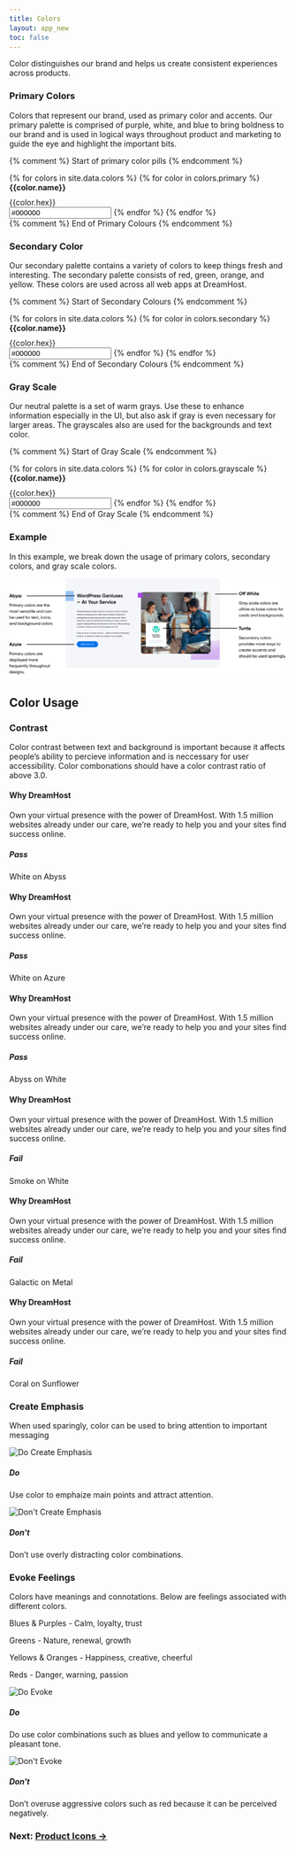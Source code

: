```yaml
---
title: Colors
layout: app_new
toc: false
---
```


<script>
function getColor() {
  /* Get the text field */
  var copyText = document.getElementById("pillColor");

  /* Select the text field */
  copyText.select();
  copyText.setSelectionRange(0, 99999); /* For mobile devices */

   /* Copy the text inside the text field */
  navigator.clipboard.writeText(copyText.value);

}
</script>

<div class="container-fluid p-0">
<p>Color distinguishes our brand and helps us create consistent experiences across products. </p>
<h3 class="m-bottom-2 t-bold">Primary Colors</h3>
<p>Colors that represent our brand, used as primary color and accents. Our primary palette is comprised of purple, white, and blue to bring boldness to our brand and is used in logical ways throughout product and marketing to guide the eye and highlight the important bits.</p>

{% comment %} 
 Start of primary color pills
{% endcomment %}

<div class="row ">
{% for colors in site.data.colors %}
{% for color in colors.primary %}
<span onClick="getColor()" type="button" class=" col-12 col-md-4 m-bottom-4  ">
<div class="row m-0 {{color.bg}} t-c-w100 p-0 m-0 t-left p-left-4 rounded-pill no-scroll shadow-default colorpill">
<a class='copy col-9 {% if color.text-color=="white"%} t-c-w100{% else %}t-black{% endif %} m-top-2 '>
<b class="t-bold">{{color.name}}</b><br/>
{{color.hex}}</a>
<span class="col-3 col-md-3 p-left-4 p-left-3__m p-3 bg-c-b300">
<svg width="24" height="24" viewBox="0 0 24 24" fill="none" xmlns="http://www.w3.org/2000/svg">
<path d="M19.4182 5.32258L17.6727 3.29032C17.3818 3 16.8 3 16.5091 3H10.4C9.52727 3 8.65455 3.87097 8.65455 4.74194V6.48387H5.74545C4.87273 6.19355 4 7.06452 4 7.93548V19.2581C4 20.129 4.87273 21 5.74545 21H13.6C14.4727 21 15.3455 20.129 15.3455 19.2581V17.5161H18.2545C19.1273 17.5161 20 16.6452 20 15.7742V6.48387C20 5.90323 19.7091 5.6129 19.4182 5.32258ZM16.5091 3.87097C16.8 4.16129 16.5091 4.16129 16.5091 3.87097L18.5455 5.90323C18.5455 5.90323 18.5455 6.19355 18.8364 6.19355H16.5091V3.87097ZM14.1818 19.2581C14.1818 19.5484 13.8909 19.8387 13.6 19.8387H5.74545C5.45455 19.8387 5.16364 19.5484 5.16364 19.2581V7.93548C5.16364 7.64516 5.45455 7.35484 5.74545 7.35484H8.65455V15.7742C8.65455 16.6452 9.52727 17.5161 10.4 17.5161H14.4727V19.2581H14.1818ZM18.8364 15.7742C18.8364 16.0645 18.5455 16.3548 18.2545 16.3548H10.4C10.1091 16.3548 9.81818 16.0645 9.81818 15.7742V4.45161C9.81818 4.16129 10.1091 3.87097 10.4 3.87097H15.3455V6.48387C15.3455 7.06452 15.6364 7.35484 16.2182 7.35484H18.8364V15.7742Z" fill="white"/>
</svg>


</span>
</div>
<input class="l-none " type="text" value="#000000"  id="pillColor">
</span>
{% endfor %}
{% endfor %}
</div>
{% comment %} 
 End of Primary Colours
{% endcomment %}




<h3 class="m-bottom-2 t-bold">Secondary Color</h3>
<p>Our secondary palette contains a variety of colors to keep things fresh and interesting. The secondary palette consists of red, green, orange, and yellow. These colors are used across
all web apps at DreamHost.</p>

{% comment %} 
 Start of Secondary Colours
{% endcomment %}

<div class="row ">
{% for colors in site.data.colors %}
{% for color in colors.secondary %}
<span onClick="getColor()" type="button" class=" col-12 col-md-4 m-bottom-4  ">
<div class="row m-0 {{color.bg}} t-c-w100 p-0 m-0 t-left p-left-4 rounded-pill no-scroll shadow-default colorpill">
<a class='copy col-9 {% if color.text-color=="white"%} t-c-w100{% else %}t-black{% endif %} m-top-2 '>
<b class="t-bold">{{color.name}}</b><br/>
{{color.hex}}</a>
<span class="col-3 col-md-3 p-left-4 p-left-3__m p-3 bg-c-b300">
<svg width="24" height="24" viewBox="0 0 24 24" fill="none" xmlns="http://www.w3.org/2000/svg">
<path d="M19.4182 5.32258L17.6727 3.29032C17.3818 3 16.8 3 16.5091 3H10.4C9.52727 3 8.65455 3.87097 8.65455 4.74194V6.48387H5.74545C4.87273 6.19355 4 7.06452 4 7.93548V19.2581C4 20.129 4.87273 21 5.74545 21H13.6C14.4727 21 15.3455 20.129 15.3455 19.2581V17.5161H18.2545C19.1273 17.5161 20 16.6452 20 15.7742V6.48387C20 5.90323 19.7091 5.6129 19.4182 5.32258ZM16.5091 3.87097C16.8 4.16129 16.5091 4.16129 16.5091 3.87097L18.5455 5.90323C18.5455 5.90323 18.5455 6.19355 18.8364 6.19355H16.5091V3.87097ZM14.1818 19.2581C14.1818 19.5484 13.8909 19.8387 13.6 19.8387H5.74545C5.45455 19.8387 5.16364 19.5484 5.16364 19.2581V7.93548C5.16364 7.64516 5.45455 7.35484 5.74545 7.35484H8.65455V15.7742C8.65455 16.6452 9.52727 17.5161 10.4 17.5161H14.4727V19.2581H14.1818ZM18.8364 15.7742C18.8364 16.0645 18.5455 16.3548 18.2545 16.3548H10.4C10.1091 16.3548 9.81818 16.0645 9.81818 15.7742V4.45161C9.81818 4.16129 10.1091 3.87097 10.4 3.87097H15.3455V6.48387C15.3455 7.06452 15.6364 7.35484 16.2182 7.35484H18.8364V15.7742Z" fill="white"/>
</svg>


</span>
</div>
<input class="l-none " type="text" value="#000000"  id="pillColor">
</span>
{% endfor %}
{% endfor %}
</div>
{% comment %} 
 End of Secondary Colours 
{% endcomment %}



<h3 class="m-bottom-2 t-bold">Gray Scale</h3>
<p>Our neutral palette is a set of warm grays. Use these to enhance information especially in the UI, but also ask if gray is even necessary for larger areas. The grayscales also are used for the backgrounds and text color.</p>

{% comment %} 
 Start of Gray Scale
{% endcomment %}

<div class="row ">
{% for colors in site.data.colors %}
{% for color in colors.grayscale %}
<span onClick="getColor()" type="button" class=" col-12 col-md-4 m-bottom-4  ">
<div class="row m-0 {{color.bg}} t-c-w100 p-0 m-0 t-left p-left-4 rounded-pill no-scroll shadow-default colorpill">
<a class='copy col-9 {% if color.text-color=="white"%}t-c-w100{% else %}t-black{% endif %} m-top-2 '>
<b class="t-bold">{{color.name}}</b><br/>
{{color.hex}}</a>
<span class="col-3 col-md-3 p-left-4 p-left-3__m p-3 bg-c-b300">
<svg width="24" height="24" viewBox="0 0 24 24" fill="none" xmlns="http://www.w3.org/2000/svg">
<path d="M19.4182 5.32258L17.6727 3.29032C17.3818 3 16.8 3 16.5091 3H10.4C9.52727 3 8.65455 3.87097 8.65455 4.74194V6.48387H5.74545C4.87273 6.19355 4 7.06452 4 7.93548V19.2581C4 20.129 4.87273 21 5.74545 21H13.6C14.4727 21 15.3455 20.129 15.3455 19.2581V17.5161H18.2545C19.1273 17.5161 20 16.6452 20 15.7742V6.48387C20 5.90323 19.7091 5.6129 19.4182 5.32258ZM16.5091 3.87097C16.8 4.16129 16.5091 4.16129 16.5091 3.87097L18.5455 5.90323C18.5455 5.90323 18.5455 6.19355 18.8364 6.19355H16.5091V3.87097ZM14.1818 19.2581C14.1818 19.5484 13.8909 19.8387 13.6 19.8387H5.74545C5.45455 19.8387 5.16364 19.5484 5.16364 19.2581V7.93548C5.16364 7.64516 5.45455 7.35484 5.74545 7.35484H8.65455V15.7742C8.65455 16.6452 9.52727 17.5161 10.4 17.5161H14.4727V19.2581H14.1818ZM18.8364 15.7742C18.8364 16.0645 18.5455 16.3548 18.2545 16.3548H10.4C10.1091 16.3548 9.81818 16.0645 9.81818 15.7742V4.45161C9.81818 4.16129 10.1091 3.87097 10.4 3.87097H15.3455V6.48387C15.3455 7.06452 15.6364 7.35484 16.2182 7.35484H18.8364V15.7742Z" fill="white"/>
</svg>


</span>
</div>
<input class="l-none " type="text" value="#000000"  id="pillColor">
</span>
{% endfor %}
{% endfor %}
</div>
{% comment %} 
 End of Gray Scale
{% endcomment %}
</div>


<h3 class="m-bottom-2 t-bold">Example</h3>
<p>In this example, we break down the usage of primary colors, secondary colors, and gray scale colors.</p>
<img src ="/assets/images/color_new/example.png"/>

<h2 class="m-bottom-2 t-bold">Color Usage</h2>
 <div class="bg-c-g100  p-4 m-bottom-4 rounded-container">
  <h3 class="m-bottom-2 t-bold">Contrast</h3>
  <p>Color contrast between text and background is important because it affects people’s ability to percieve information and is neccessary for user accessibility. Color combonations should have a color contrast ratio of above 3.0.</p>
  
   <div class="row m-bottom-0 m-bottom-4__m">
    <div class="col-12 col-md-4 m-bottom-4 m-bottom-0__m">
     <div class= "Card bg-c-w100 rounded-container p-0 no-scroll">
      <div class= "p-6 t-c-w100 bg-black ">
<h4 class="t-bold">Why DreamHost</h4>
<p>Own your virtual presence with the power of DreamHost. With 1.5 million websites already under our care, we’re ready to help you and your sites find success online. </p>
      </div>
      <div class="border-c-b300 border-top-3 border-solid p-4">
      <h5 class="t-bold t-c-b300">Pass</h5>
      <p>
White on Abyss</p>
      </div>
     </div>
    </div>
    <div class="col-12 col-md-4 m-bottom-4 m-bottom-0__m">
     <div class= "Card bg-c-w100 rounded-container p-0 no-scroll">
      <div class= "p-6 t-c-w100 bg-c-b300 ">
<h4 class="t-bold">Why DreamHost</h4>
<p>Own your virtual presence with the power of DreamHost. With 1.5 million websites already under our care, we’re ready to help you and your sites find success online. </p>
      </div>
      <div class="border-c-b300 border-top-3 border-solid p-4">
      <h5 class="t-bold t-c-b300">Pass</h5>
      <p>
White on Azure</p>
      </div>
     </div>
    </div>
        <div class="col-12 col-md-4 m-bottom-4 m-bottom-0__m">
     <div class= "Card bg-c-w100 rounded-container p-0 no-scroll">
      <div class= "p-6">
<h4 class="t-bold">Why DreamHost</h4>
<p>Own your virtual presence with the power of DreamHost. With 1.5 million websites already under our care, we’re ready to help you and your sites find success online. </p>
      </div>
      <div class="border-c-b300 border-top-3 border-solid p-4">
      <h5 class="t-bold t-c-b300">Pass</h5>
      <p>
Abyss on White</p>
      </div>
     </div>
    </div>
</div>



   <div class="row m-bottom-0 m-bottom-4__m">
    <div class="col-12 col-md-4 m-bottom-4 m-bottom-0__m">
     <div class= "Card bg-c-w100 rounded-container p-0 no-scroll">
      <div class= "p-6 t-c-g300">
<h4 class="t-bold">Why DreamHost</h4>
<p>Own your virtual presence with the power of DreamHost. With 1.5 million websites already under our care, we’re ready to help you and your sites find success online. </p>
      </div>
      <div class="border-c-r300 border-top-3 border-solid p-4">
      <h5 class="t-bold t-c-r300">Fail</h5>
      <p>
Smoke on White</p>
      </div>
     </div>
    </div>
    <div class="col-12 col-md-4 m-bottom-4 m-bottom-0__m">
     <div class= "Card bg-c-w100 rounded-container p-0 no-scroll">
      <div class= "p-6 t-c-g400 bg-c-g500 ">
<h4 class="t-bold">Why DreamHost</h4>
<p>Own your virtual presence with the power of DreamHost. With 1.5 million websites already under our care, we’re ready to help you and your sites find success online. </p>
      </div>
      <div class="border-c-r300 border-top-3 border-solid p-4">
      <h5 class="t-bold t-c-r300">Fail</h5>
      <p>
Galactic on Metal</p>
      </div>
     </div>
    </div>
        <div class="col-12 col-md-4 m-bottom-4 m-bottom-0__m">
     <div class= "Card bg-c-w100 rounded-container p-0 no-scroll">
      <div class= "p-6 bg-c-y300 t-c-r300">
<h4 class="t-bold">Why DreamHost</h4>
<p>Own your virtual presence with the power of DreamHost. With 1.5 million websites already under our care, we’re ready to help you and your sites find success online. </p>
      </div>
      <div class="border-c-r300 border-top-3 border-solid p-4">
      <h5 class="t-bold t-c-r300">Fail</h5>
      <p>
Coral on Sunflower</p>
      </div>
     </div>
    </div>
</div>


  <h3 class="m-bottom-2 t-bold">Create Emphasis</h3>
  <p>When used sparingly, color can be used to bring attention to important messaging</p>


   <div class="row m-bottom-4">
    <div class="col-12 col-md-6 m-bottom-4">
     <div class= "Card bg-c-w100 rounded-container p-0 no-scroll">
      <div class= "bg-black">
<img class="flex m-auto p-2 w-100" src="{{site.baseurl}}/assets/images/color_new/do-emphasis.svg" alt="Do Create Emphasis" />
      </div>
      <div class="border-c-b300 border-top-3 border-solid p-4">
      <h5 class="t-bold t-c-b300">Do</h5>
      <p>
Use color to emphaize main points and attract attention.</p>
      </div>
     </div>
    </div>
    <div class="col-12 col-md-6 m-bottom-4">
     <div class= "Card bg-c-w100 rounded-container p-0 no-scroll">
      <div class= "bg-c-g500">
<img class="flex m-auto p-2 w-100" src="{{site.baseurl}}/assets/images/color_new/dont-emphasis.svg" alt="Don't Create Emphasis" />
      </div>
      <div class="border-c-r300 border-top-3 border-solid p-4">
      <h5 class="t-bold t-c-r300">Don't</h5>
      <p>
Don’t use overly distracting color combinations.</p>
      </div>
     </div>
    </div>




</div>


<h3 class="m-bottom-2 t-bold">Evoke Feelings</h3>
  <p>Colors have meanings and connotations. Below are feelings associated with different colors.

<p><span class="t-bold">Blues & Purples</span> - Calm, loyalty, trust</p>
<p><span class="t-bold">Greens</span> - Nature, renewal, growth</p>
<p><span class="t-bold">Yellows & Oranges</span> - Happiness, creative, cheerful</p>
<p><span class="t-bold">Reds</span> - Danger, warning, passion</p></p>


   <div class="row m-bottom-4">
    <div class="col-12 col-md-6 m-bottom-4">
     <div class= "Card bg-c-w100 rounded-container p-0 no-scroll">
      <div class= "">
<img class="flex m-auto p-2 w-100 shadow-high" src="{{site.baseurl}}/assets/images/color_new/do-evoke.svg" alt="Do Evoke" />
      </div>
      <div class="border-c-b300 border-top-3 border-solid p-4">
      <h5 class="t-bold t-c-b300">Do</h5>
      <p>
Do use color combinations such as blues and yellow to communicate a pleasant tone.</p>
      </div>
     </div>
    </div>
    <div class="col-12 col-md-6 m-bottom-4">
     <div class= "Card bg-c-w100 rounded-container p-0 no-scroll">
      <div class= "">
<img class="flex m-auto p-2 w-100 shadow-high" src="{{site.baseurl}}/assets/images/color_new/dont-evoke.svg" alt="Don't Evoke" />
      </div>
      <div class="border-c-r300 border-top-3 border-solid p-4">
      <h5 class="t-bold t-c-r300">Don't</h5>
      <p>
Don’t overuse aggressive colors such as red because it can be perceived negatively.</p>
      </div>
     </div>
    </div>
</div>







</div>

   
    



<h3 class ="t-bold t-right m-0">  Next: <a href="{{site.baseurl}}/iconography/product/">Product Icons →</a></h3>
